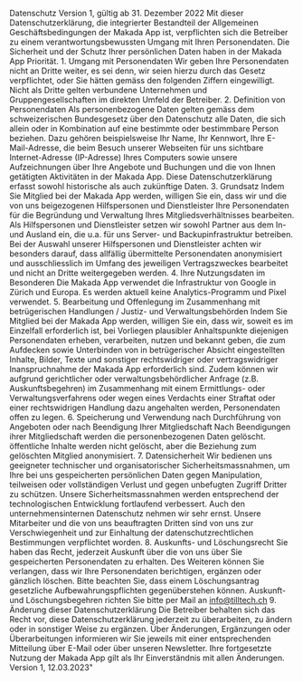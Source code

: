 Datenschutz Version 1, gültig ab 31. Dezember 2022 Mit dieser Datenschutzerklärung, die integrierter Bestandteil der Allgemeinen Geschäftsbedingungen der Makada App ist, verpflichten sich die Betreiber zu einem verantwortungsbewussten Umgang mit Ihren Personendaten. Die Sicherheit und der Schutz Ihrer persönlichen Daten haben in der Makada App Priorität. 1. Umgang mit Personendaten Wir geben Ihre Personendaten nicht an Dritte weiter, es sei denn, wir seien hierzu durch das Gesetz verpflichtet, oder Sie hätten gemäss den folgenden Ziffern eingewilligt. Nicht als Dritte gelten verbundene Unternehmen und Gruppengesellschaften im direkten Umfeld der Betreiber. 2. Definition von Personendaten Als personenbezogene Daten gelten gemäss dem schweizerischen Bundesgesetz über den Datenschutz alle Daten, die sich allein oder in Kombination auf eine bestimmte oder bestimmbare Person beziehen. Dazu gehören beispielsweise Ihr Name, Ihr Kennwort, Ihre E-Mail-Adresse, die beim Besuch unserer Webseiten für uns sichtbare Internet-Adresse (IP-Adresse) Ihres Computers sowie unsere Aufzeichnungen über Ihre Angebote und Buchungen und die von Ihnen getätigten Aktivitäten in der Makada App. Diese Datenschutzerklärung erfasst sowohl historische als auch zukünftige Daten. 3. Grundsatz Indem Sie Mitglied bei der Makada App werden, willigen Sie ein, dass wir und die von uns beigezogenen Hilfspersonen und Dienstleister Ihre Personendaten für die Begründung und Verwaltung Ihres Mitgliedsverhältnisses bearbeiten. Als Hilfspersonen und Dienstleister setzen wir sowohl Partner aus dem In- und Ausland ein, die u.a. für uns Server- und Backupinfrastruktur betreiben. Bei der Auswahl unserer Hilfspersonen und Dienstleister achten wir besonders darauf, dass allfällig übermittelte Personendaten anonymisiert und ausschliesslich im Umfang des jeweiligen Vertragszweckes bearbeitet und nicht an Dritte weitergegeben werden. 4. Ihre Nutzungsdaten im Besonderen Die Makada App verwendet die Infrastruktur von Google in Zürich und Europa. Es werden aktuell keine Analytics-Programm und Pixel verwendet. 5. Bearbeitung und Offenlegung im Zusammenhang mit betrügerischen Handlungen / Justiz- und Verwaltungsbehörden Indem Sie Mitglied bei der Makada App werden, willigen Sie ein, dass wir, soweit es im Einzelfall erforderlich ist, bei Vorliegen plausibler Anhaltspunkte diejenigen Personendaten erheben, verarbeiten, nutzen und bekannt geben, die zum Aufdecken sowie Unterbinden von in betrügerischer Absicht eingestellten Inhalte, Bilder, Texte und sonstiger rechtswidriger oder vertragswidriger Inanspruchnahme der Makada App erforderlich sind. Zudem können wir aufgrund gerichtlicher oder verwaltungsbehördlicher Anfrage (z.B. Auskunftsbegehren) im Zusammenhang mit einem Ermittlungs- oder Verwaltungsverfahrens oder wegen eines Verdachts einer Straftat oder einer rechtswidrigen Handlung dazu angehalten werden, Personendaten offen zu legen. 6. Speicherung und Verwendung nach Durchführung von Angeboten oder nach Beendigung Ihrer Mitgliedschaft Nach Beendigungen ihrer Mitgliedschaft werden die personenbezogenen Daten gelöscht. öffentliche Inhalte werden nicht gelöscht, aber die Beziehung zum gelöschten Mitglied anonymisiert. 7. Datensicherheit Wir bedienen uns geeigneter technischer und organisatorischer Sicherheitsmassnahmen, um Ihre bei uns gespeicherten persönlichen Daten gegen Manipulation, teilweisen oder vollständigen Verlust und gegen unbefugten Zugriff Dritter zu schützen. Unsere Sicherheitsmassnahmen werden entsprechend der technologischen Entwicklung fortlaufend verbessert. Auch den unternehmensinternen Datenschutz nehmen wir sehr ernst. Unsere Mitarbeiter und die von uns beauftragten Dritten sind von uns zur Verschwiegenheit und zur Einhaltung der datenschutzrechtlichen Bestimmungen verpflichtet worden. 8. Auskunfts- und Löschungsrecht Sie haben das Recht, jederzeit Auskunft über die von uns über Sie gespeicherten Personendaten zu erhalten. Des Weiteren können Sie verlangen, dass wir Ihre Personendaten berichtigen, ergänzen oder gänzlich löschen. Bitte beachten Sie, dass einem Löschungsantrag gesetzliche Aufbewahrungspflichten gegenüberstehen können. Auskunft- und Löschungsbegehren richten Sie bitte per Mail an info@tilltech.ch 9. Änderung dieser Datenschutzerklärung Die Betreiber behalten sich das Recht vor, diese Datenschutzerklärung jederzeit zu überarbeiten, zu ändern oder in sonstiger Weise zu ergänzen. Über Änderungen, Ergänzungen oder Überarbeitungen informieren wir Sie jeweils mit einer entsprechenden Mitteilung über E-Mail oder über unseren Newsletter. Ihre fortgesetzte Nutzung der Makada App gilt als Ihr Einverständnis mit allen Änderungen. Version 1, 12.03.2023"
